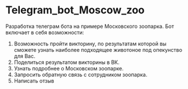 # Telegram_bot_Moscow_zoo
Разработка телеграм бота на примере Московского зоопарка.
Бот включает в себя возможности:
  1. Возможность пройти викторину, по результатам которой вы сможете узнать наиболее подходящее животоное под опекунство для Вас.
  2. Поделиться результатом викторины в ВК.
  3. Узнать подробнее о Московском зоопарке.
  4. Запросить обратную связь с сотрудником зоопарка.
  5. Написать отзыв
